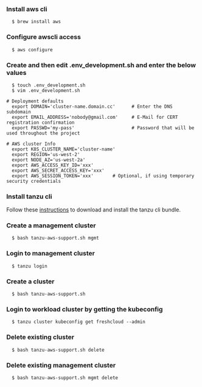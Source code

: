 ### Install aws cli

```console
  $ brew install aws
```

### Configure awscli access

```console
  $ aws configure
```

### Create and then edit .env_development.sh and enter the below values

```console
  $ touch .env_development.sh
  $ vim .env_development.sh

# Deployment defaults
  export DOMAIN='cluster-name.domain.cc'      # Enter the DNS subdomain
  export EMAIL_ADDRESS='nobody@gmail.com'     # E-Mail for CERT registration confirmation
  export PASSWD='my-pass'                     # Password that will be used throughout the project

# AWS cluster Info
  export K8S_CLUSTER_NAME='cluster-name'
  export REGION='us-west-2'
  export NODE_AZ='us-west-2a'
  export AWS_ACCESS_KEY_ID='xxx'
  export AWS_SECRET_ACCESS_KEY='xxx'
  export AWS_SESSION_TOKEN='xxx'       # Optional, if using temporary security credentials
```

### Install tanzu cli

Follow
these [instructions](https://docs.vmware.com/en/VMware-Tanzu-Kubernetes-Grid/1.3/vmware-tanzu-kubernetes-grid-13/GUID-install-cli.html)
to download and install the tanzu cli bundle.

### Create a management cluster

```console
  $ bash tanzu-aws-support.sh mgmt
```

### Login to management cluster

```console
  $ tanzu login
```

### Create a cluster

```console
  $ bash tanzu-aws-support.sh
```

### Login to workload cluster by getting the kubeconfig

```console
  $ tanzu cluster kubeconfig get freshcloud --admin
```

### Delete existing cluster

```console
  $ bash tanzu-aws-support.sh delete
```

### Delete existing management cluster

```console
  $ bash tanzu-aws-support.sh mgmt delete
```
